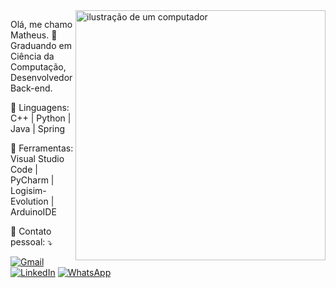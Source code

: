 <img src="https://raw.githubusercontent.com/MicaelliMedeiros/micaellimedeiros/master/image/computer-illustration.png" alt="ilustração de um computador" min-width="400px" max-width="400px" width="400px" align="right">

<p align="left"> 
 Olá, me chamo Matheus. 👋<br>
 Graduando em Ciência da Computação, Desenvolvedor Back-end.<br>
</p>

<p align="left">
  🦄 Linguagens: C++ | Python | Java | Spring
</p>

<p align="left">
  💼 Ferramentas: Visual Studio Code | PyCharm | Logisim-Evolution | ArduinoIDE 
</p>

<p align="left">
  💌 Contato pessoal: ⤵️
</p>

<p align="left">
  <a href="mailto:matheusalmeida8742@gmail.com" title="Gmail">
  <img src="https://img.shields.io/badge/-Gmail-FF0000?style=flat-square&labelColor=FF0000&logo=gmail&logoColor=white&link=LINK-DO-SEU-GMAIL" alt="Gmail"/></a>
  <a href="https://www.linkedin.com/in/matheus-almeida2001" title="LinkedIn">
  <img src="https://img.shields.io/badge/-Linkedin-0e76a8?style=flat-square&logo=Linkedin&logoColor=white&link=LINK-DO-SEU-LINKEDIN" alt="LinkedIn"/></a>
  <a href="https://wa.me/5519989058975" title="WhatsApp">
  <img src="https://img.shields.io/badge/-WhatsApp-25d366?style=flat-square&labelColor=25d366&logo=whatsapp&logoColor=white&link=API-DO-SEU-WHATSAPP" alt="WhatsApp"/></a>
</p>
